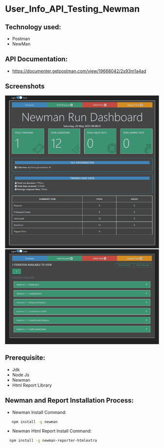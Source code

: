 # User_Info_API_Testing_Newman

## Technology used:
- Postman
- NewMan

## API Documentation:

 - https://documenter.getpostman.com/view/19668042/2s93m1a4ad

## Screenshots

![App Screenshot](https://github.com/shihab0005/User_Info_API_Testing_Newman/blob/main/Capture1.PNG?raw=true)
![App Screenshot](https://github.com/shihab0005/User_Info_API_Testing_Newman/blob/main/Capture2.PNG?raw=true)

## Prerequisite:

- Jdk
- Node Js
- Newman
- Html Report Library

## Newman and Report Installation Process:

- Newman Install Command:
```bash
   npm install -g newman
```
- Newman Html Report Install Command:
```bash
  npm install -g newman-reporter-htmlextra
```
